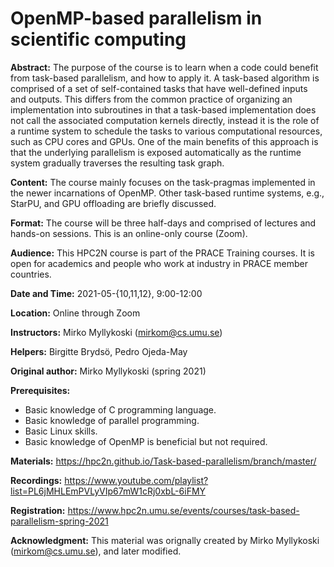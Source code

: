 OpenMP-based parallelism in scientific computing
==============================================

**Abstract:** The purpose of the course is to learn when a code could benefit from task-based parallelism, and how to apply it. A task-based algorithm is comprised of a set of self-contained tasks that have well-defined inputs and outputs. This differs from the common practice of organizing an implementation into subroutines in that a task-based implementation does not call the associated computation kernels directly, instead it is the role of a runtime system to schedule the tasks to various computational resources, such as CPU cores and GPUs. One of the main benefits of this approach is that the underlying parallelism is exposed automatically as the runtime system gradually traverses the resulting task graph.

**Content:** The course mainly focuses on the task-pragmas implemented in the newer incarnations of OpenMP. Other task-based runtime systems, e.g., StarPU, and GPU offloading are briefly discussed.

**Format:** The course will be three half-days and comprised of lectures and hands-on sessions. This is an online-only course (Zoom).

**Audience:** This HPC2N course is part of the PRACE Training courses. It is open for academics and people who work at industry in PRACE member countries.

**Date and Time:** 2021-05-{10,11,12}, 9:00-12:00

**Location:** Online through Zoom

**Instructors:** Mirko Myllykoski (mirkom@cs.umu.se)

**Helpers:** Birgitte Brydsö, Pedro Ojeda-May

**Original author:** Mirko Myllykoski (spring 2021)

**Prerequisites:**

 - Basic knowledge of C programming language.
 - Basic knowledge of parallel programming.
 - Basic Linux skills.
 - Basic knowledge of OpenMP is beneficial but not required.

**Materials:** https://hpc2n.github.io/Task-based-parallelism/branch/master/

**Recordings:** https://www.youtube.com/playlist?list=PL6jMHLEmPVLyVIp67mW1cRj0xbL-6iFMY

**Registration:** https://www.hpc2n.umu.se/events/courses/task-based-parallelism-spring-2021

**Acknowledgment:** This material was orignally created by Mirko Myllykoski (mirkom@cs.umu.se), and later modified. 
